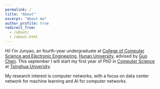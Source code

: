 ```yaml
---
permalink: /
title: "About"
excerpt: "About me"
author_profile: true
redirect_from: 
  - /about/
  - /about.html
---
```


Hi! I'm Junyao, an fourth-year undergraduate at [College of Computer Science and Electronic Engineering](http://csee.hnu.edu.cn), [Hunan University](https://www.hnu.edu.cn), advised by [Guo Chen](https://1989chenguo.github.io). This september I will start my first year of PhD in [Computer Science](http://www.cs.tsinghua.edu.cn) at [Tsinghua University](https://www.tsinghua.edu.cn/publish/thu2018/index.html).

My research interest is computer networks, with a focus on data center network for machine learning and AI for computer networks. 